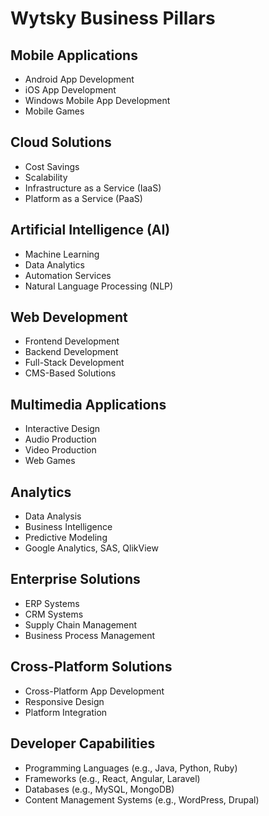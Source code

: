 # Wytsky Business Pillars

## Mobile Applications
- Android App Development
- iOS App Development
- Windows Mobile App Development
- Mobile Games

## Cloud Solutions
- Cost Savings
- Scalability
- Infrastructure as a Service (IaaS)
- Platform as a Service (PaaS)

## Artificial Intelligence (AI)
- Machine Learning
- Data Analytics
- Automation Services
- Natural Language Processing (NLP)

## Web Development
- Frontend Development
- Backend Development
- Full-Stack Development
- CMS-Based Solutions

## Multimedia Applications
- Interactive Design
- Audio Production
- Video Production
- Web Games

## Analytics
- Data Analysis
- Business Intelligence
- Predictive Modeling
- Google Analytics, SAS, QlikView

## Enterprise Solutions
- ERP Systems
- CRM Systems
- Supply Chain Management
- Business Process Management

## Cross-Platform Solutions
- Cross-Platform App Development
- Responsive Design
- Platform Integration

## Developer Capabilities
- Programming Languages (e.g., Java, Python, Ruby)
- Frameworks (e.g., React, Angular, Laravel)
- Databases (e.g., MySQL, MongoDB)
- Content Management Systems (e.g., WordPress, Drupal)
